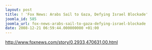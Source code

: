```yaml
---
layout: post
title: ! 'Fox News: Arabs Sail to Gaza, Defying Israel Blockade'
joomla_id: 585
joomla_url: fox-news-arabs-sail-to-gaza-defying-israel-blockade
date: 2008-12-21 06:59:44.000000000 +01:00
---
```

<p><a href="http://www.foxnews.com/story/0,2933,470631,00.html">http://www.foxnews.com/story/0,2933,470631,00.html</a></p>
